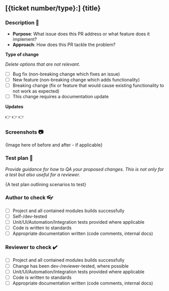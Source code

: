 ## [{ticket number/type}:] {title}

### Description :memo:

- **Purpose**: What issue does this PR address or what feature does it implement?
- **Approach**: How does this PR tackle the problem?

**Type of change**

*Delete options that are not relevant.*

- [ ] Bug fix (non-breaking change which fixes an issue)
- [ ] New feature (non-breaking change which adds functionality)
- [ ] Breaking change (fix or feature that would cause existing functionality to not work as expected)
- [ ] This change requires a documentation update

**Updates**

:point_right:
:point_right:
:point_right:

### Screenshots :camera:

{Image here of before and after - if applicable}

### Test plan :test_tube:

*Provide guidance for how to QA your proposed changes. This is not only for a test but also useful for a reviewer.*

{A test plan outlining scenarios to test}

### Author to check :eyeglasses:

- [ ] Project and all contained modules builds successfully
- [ ] Self-/dev-tested
- [ ] Unit/UI/Automation/Integration tests provided where applicable
- [ ] Code is written to standards
- [ ] Appropriate documentation written (code comments, internal docs)

### Reviewer to check :heavy_check_mark:

- [ ] Project and all contained modules builds successfully
- [ ] Change has been dev-/reviewer-tested, where possible
- [ ] Unit/UI/Automation/Integration tests provided where applicable
- [ ] Code is written to standards
- [ ] Appropriate documentation written (code comments, internal docs)
